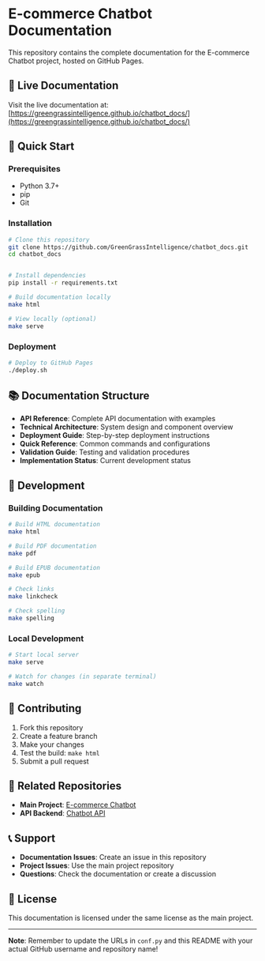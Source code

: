 # E-commerce Chatbot Documentation

This repository contains the complete documentation for the E-commerce Chatbot project, hosted on GitHub Pages.

## 📖 Live Documentation

Visit the live documentation at: [https://greengrassintelligence.github.io/chatbot_docs/](https://greengrassintelligence.github.io/chatbot_docs/)


## 🚀 Quick Start

### Prerequisites

- Python 3.7+
- pip
- Git

### Installation

```bash
# Clone this repository
git clone https://github.com/GreenGrassIntelligence/chatbot_docs.git
cd chatbot_docs


# Install dependencies
pip install -r requirements.txt

# Build documentation locally
make html

# View locally (optional)
make serve
```

### Deployment

```bash
# Deploy to GitHub Pages
./deploy.sh
```

## 📚 Documentation Structure

- **API Reference**: Complete API documentation with examples
- **Technical Architecture**: System design and component overview
- **Deployment Guide**: Step-by-step deployment instructions
- **Quick Reference**: Common commands and configurations
- **Validation Guide**: Testing and validation procedures
- **Implementation Status**: Current development status

## 🔧 Development

### Building Documentation

```bash
# Build HTML documentation
make html

# Build PDF documentation
make pdf

# Build EPUB documentation
make epub

# Check links
make linkcheck

# Check spelling
make spelling
```

### Local Development

```bash
# Start local server
make serve

# Watch for changes (in separate terminal)
make watch
```

## 📝 Contributing

1. Fork this repository
2. Create a feature branch
3. Make your changes
4. Test the build: `make html`
5. Submit a pull request

## 🔗 Related Repositories

- **Main Project**: [E-commerce Chatbot](https://github.com/yourusername/ecommerce-chatbot)
- **API Backend**: [Chatbot API](https://github.com/yourusername/chatbot-api)

## 📞 Support

- **Documentation Issues**: Create an issue in this repository
- **Project Issues**: Use the main project repository
- **Questions**: Check the documentation or create a discussion

## 📄 License

This documentation is licensed under the same license as the main project.

---

**Note**: Remember to update the URLs in `conf.py` and this README with your actual GitHub username and repository name! 